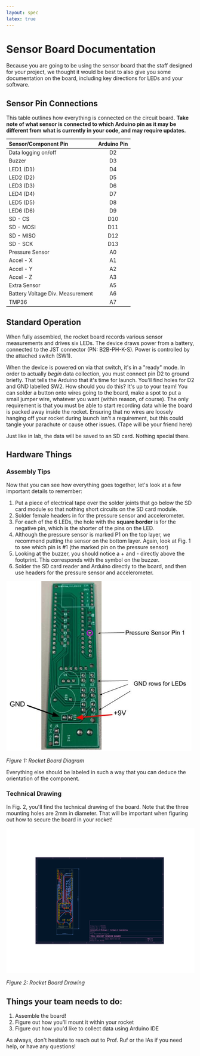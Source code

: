 ```yaml
---
layout: spec
latex: true
---
```


# Sensor Board Documentation

Because you are going to be using the sensor board that the staff designed for your project, we thought it would be best to also give you some documentation on the board, including key directions for LEDs and your software. 

## Sensor Pin Connections

This table outlines how everything is connected on the circuit board. **Take note of what sensor is connected to which Arduino pin as it may be different from what is currently in your code, and may require updates.**

|Sensor/Component Pin | Arduino Pin |
|:-----------|:-------------:|
|Data logging on/off|D2 |
|Buzzer |D3|
|LED1 (D1) | D4|
|LED2 (D2) | D5|
|LED3 (D3) | D6|
|LED4 (D4) | D7|
|LED5 (D5) | D8|
|LED6 (D6) | D9|
|SD - CS| D10|
|SD - MOSI| D11|
|SD - MISO| D12|
|SD - SCK| D13|
|Pressure Sensor| A0|
|Accel - X| A1|
|Accel - Y| A2|
|Accel - Z| A3|
|Extra Sensor| A5|
|Battery Voltage Div. Measurement| A6|
|TMP36| A7|

## Standard Operation
When fully assembled, the rocket board records various sensor measurements and drives six LEDs. The device draws power from a battery, connected to the JST connector (PN: B2B-PH-K-S). Power is controlled by the attached switch (SW1). 

When the device is powered on via that switch, it's in a "ready" mode. In order to actually _begin_ data collection, you must connect pin D2 to ground briefly. That tells the Arduino that it's time for launch. You'll find holes for D2 and GND labelled SW2. How should you do this? It's up to your team! You can solder a button onto wires going to the board, make a spot to put a small jumper wire, whatever you want (within reason, of course). The only requirement is that you must be able to start recording data while the board is packed away inside the rocket. Ensuring that no wires are loosely hanging off your rocket during launch isn't a requirement, but this could tangle your parachute or cause other issues. (Tape will be your friend here)

Just like in lab, the data will be saved to an SD card. Nothing special there. 

## Hardware Things

### Assembly Tips
Now that you can see how everything goes together, let's look at a few important details to remember:

1. Put a piece of electrical tape over the solder joints that go below the SD card module so that nothing short circuits on the SD card module.
2. Solder female headers in for the pressure sensor and accelerometer.
3. For each of the 6 LEDs, the hole with the **square border** is for the negative pin, which is the shorter of the pins on the LED. 
4. Although the pressure sensor is marked P1 on the top layer, we recommend putting the sensor on the bottom layer. Again, look at Fig. 1 to see which pin is #1 (the marked pin on the pressure sensor)
5. Looking at the buzzer, you should notice a + and - directly above the footprint. This corresponds with the symbol on the buzzer. 
6. Solder the SD card reader and Arduino directly to the board, and then use headers for the pressure sensor and accelerometer. 

![Rocket Board Layout](/media/Rocket%20Board%20Markup.jpg)

_Figure 1: Rocket Board Diagram_

Everything else should be labeled in such a way that you can deduce the orientation of the component. 

### Technical Drawing
In Fig. 2, you'll find the technical drawing of the board. Note that the three mounting holes are 2mm in diameter. That will be important when figuring out how to secure the board in your rocket!

![Rocket Board Drawing](/media/rocketboarddrawing.png)

_Figure 2: Rocket Board Drawing_

## Things your team needs to do:
1. Assemble the board!
2. Figure out how you'll mount it within your rocket
3. Figure out how you'd like to collect data using Arduino IDE

As always, don't hesitate to reach out to Prof. Ruf or the IAs if you need help, or have any questions!